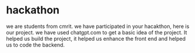 # hackathon
we are students from cmrit. we have participated in your hacakthon, here is our project.
we have used chatgpt.com to get a basic idea of the project. It helped us build the project, it helped us enhance the front end and helped us to code the backend.
